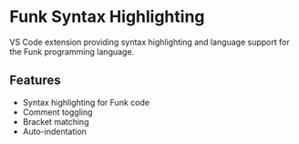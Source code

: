 # Funk Syntax Highlighting

VS Code extension providing syntax highlighting and language support for the Funk programming language.

## Features

- Syntax highlighting for Funk code
- Comment toggling
- Bracket matching
- Auto-indentation
